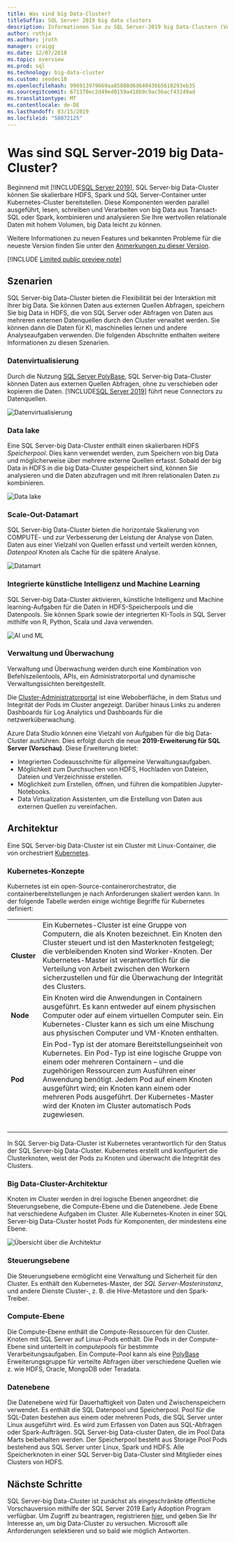 ```yaml
---
title: Was sind big Data-Cluster?
titleSuffix: SQL Server 2019 big data clusters
description: Informationen Sie zu SQL Server-2019 big Data-Clustern (Vorschau), die auf Kubernetes ausgeführt, und geben Sie Optionen für horizontales Skalieren für relationale und HDFS-Daten.
author: rothja
ms.author: jroth
manager: craigg
ms.date: 12/07/2018
ms.topic: overview
ms.prod: sql
ms.technology: big-data-cluster
ms.custom: seodec18
ms.openlocfilehash: 996913979669aa85088d6d640436b5610293eb35
ms.sourcegitcommit: 671370ec2d49ed0159a418b9c9ac56acf43249ad
ms.translationtype: MT
ms.contentlocale: de-DE
ms.lasthandoff: 03/15/2019
ms.locfileid: "58072125"
---
```

# <a name="what-are-sql-server-2019-big-data-clusters"></a>Was sind SQL Server-2019 big Data-Cluster?

Beginnend mit [!INCLUDE[SQL Server 2019](../includes/sssqlv15-md.md)], SQL Server-big Data-Cluster können Sie skalierbare HDFS, Spark und SQL Server-Container unter Kubernetes-Cluster bereitstellen. Diese Komponenten werden parallel ausgeführt, lesen, schreiben und Verarbeiten von big Data aus Transact-SQL oder Spark, kombinieren und analysieren Sie Ihre wertvollen relationale Daten mit hohem Volumen, big Data leicht zu können.

Weitere Informationen zu neuen Features und bekannten Probleme für die neueste Version finden Sie unter den [Anmerkungen zu dieser Version](release-notes-big-data-cluster.md).

[!INCLUDE [Limited public preview note](../includes/big-data-cluster-preview-note.md)]

## <a name="scenarios"></a>Szenarien

SQL Server-big Data-Cluster bieten die Flexibilität bei der Interaktion mit Ihrer big Data. Sie können Daten aus externen Quellen Abfragen, speichern Sie big Data in HDFS, die von SQL Server oder Abfragen von Daten aus mehreren externen Datenquellen durch den Cluster verwaltet werden. Sie können dann die Daten für KI, maschinelles lernen und andere Analyseaufgaben verwenden. Die folgenden Abschnitte enthalten weitere Informationen zu diesen Szenarien.

### <a name="data-virtualization"></a>Datenvirtualisierung

Durch die Nutzung [SQL Server PolyBase](../relational-databases/polybase/polybase-guide.md), SQL Server-big Data-Cluster können Daten aus externen Quellen Abfragen, ohne zu verschieben oder kopieren die Daten. [!INCLUDE[SQL Server 2019](../includes/sssqlv15-md.md)] führt neue Connectors zu Datenquellen.

![Datenvirtualisierung](media/big-data-cluster-overview/data-virtualization.png)

### <a name="data-lake"></a>Data lake

Eine SQL Server-big Data-Cluster enthält einen skalierbaren HDFS *Speicherpool*. Dies kann verwendet werden, zum Speichern von big Data und möglicherweise über mehrere externe Quellen erfasst. Sobald der big Data in HDFS in die big Data-Cluster gespeichert sind, können Sie analysieren und die Daten abzufragen und mit Ihren relationalen Daten zu kombinieren.

![Data lake](media/big-data-cluster-overview/data-lake.png)

### <a name="scale-out-data-mart"></a>Scale-Out-Datamart

SQL Server-big Data-Cluster bieten die horizontale Skalierung von COMPUTE- und zur Verbesserung der Leistung der Analyse von Daten. Daten aus einer Vielzahl von Quellen erfasst und verteilt werden können, *Datenpool* Knoten als Cache für die spätere Analyse.

![Datamart](media/big-data-cluster-overview/data-mart.png)

### <a name="integrated-ai-and-machine-learning"></a>Integrierte künstliche Intelligenz und Machine Learning

SQL Server-big Data-Cluster aktivieren, künstliche Intelligenz und Machine learning-Aufgaben für die Daten in HDFS-Speicherpools und die Datenpools. Sie können Spark sowie der integrierten KI-Tools in SQL Server mithilfe von R, Python, Scala und Java verwenden.

![AI und ML](media/big-data-cluster-overview/ai-ml-spark.png)

### <a name="management-and-monitoring"></a>Verwaltung und Überwachung

Verwaltung und Überwachung werden durch eine Kombination von Befehlszeilentools, APIs, ein Administratorportal und dynamische Verwaltungssichten bereitgestellt.

Die [Cluster-Administratorportal](cluster-admin-portal.md) ist eine Weboberfläche, in dem Status und Integrität der Pods im Cluster angezeigt. Darüber hinaus Links zu anderen Dashboards für Log Analytics und Dashboards für die netzwerküberwachung.

Azure Data Studio können eine Vielzahl von Aufgaben für die big Data-Cluster ausführen. Dies erfolgt durch die neue **2019-Erweiterung für SQL Server (Vorschau)**. Diese Erweiterung bietet:

- Integrierten Codeausschnitte für allgemeine Verwaltungsaufgaben.
- Möglichkeit zum Durchsuchen von HDFS, Hochladen von Dateien, Dateien und Verzeichnisse erstellen.
- Möglichkeit zum Erstellen, öffnen, und führen die kompatiblen Jupyter-Notebooks.
- Data Virtualization Assistenten, um die Erstellung von Daten aus externen Quellen zu vereinfachen.

## <a id="architecture"></a> Architektur

Eine SQL Server-big Data-Cluster ist ein Cluster mit Linux-Container, die von orchestriert [Kubernetes](https://kubernetes.io/docs/concepts/).

### <a name="kubernetes-concepts"></a>Kubernetes-Konzepte

Kubernetes ist ein open-Source-containerorchestrator, die containerbereitstellungen je nach Anforderungen skaliert werden kann. In der folgende Tabelle werden einige wichtige Begriffe für Kubernetes definiert:

|||
|:--|:--|
| **Cluster** | Ein Kubernetes-Cluster ist eine Gruppe von Computern, die als Knoten bezeichnet. Ein Knoten den Cluster steuert und ist den Masterknoten festgelegt; die verbleibenden Knoten sind Worker-Knoten. Der Kubernetes-Master ist verantwortlich für die Verteilung von Arbeit zwischen den Workern sicherzustellen und für die Überwachung der Integrität des Clusters. |
| **Node** | Ein Knoten wird die Anwendungen in Containern ausgeführt. Es kann entweder auf einem physischen Computer oder auf einem virtuellen Computer sein. Ein Kubernetes-Cluster kann es sich um eine Mischung aus physischen Computer und VM-Knoten enthalten. |
| **Pod** | Ein Pod-Typ ist der atomare Bereitstellungseinheit von Kubernetes. Ein Pod-Typ ist eine logische Gruppe von einem oder mehreren Containern – und die zugehörigen Ressourcen zum Ausführen einer Anwendung benötigt. Jedem Pod auf einem Knoten ausgeführt wird; ein Knoten kann einem oder mehreren Pods ausgeführt. Der Kubernetes-Master wird der Knoten im Cluster automatisch Pods zugewiesen. |
| &nbsp; ||

In SQL Server-big Data-Cluster ist Kubernetes verantwortlich für den Status der SQL Server-big Data-Cluster. Kubernetes erstellt und konfiguriert die Clusterknoten, weist der Pods zu Knoten und überwacht die Integrität des Clusters.

### <a name="big-data-clusters-architecture"></a>Big Data-Cluster-Architektur

Knoten im Cluster werden in drei logische Ebenen angeordnet: die Steuerungsebene, die Compute-Ebene und die Datenebene. Jede Ebene hat verschiedene Aufgaben im Cluster. Alle Kubernetes-Knoten in einer SQL Server-big Data-Cluster hostet Pods für Komponenten, der mindestens eine Ebene.

![Übersicht über die Architektur](media/big-data-cluster-overview/architecture-diagram-planes.png)

### <a id="controlplane"></a> Steuerungsebene

Die Steuerungsebene ermöglicht eine Verwaltung und Sicherheit für den Cluster. Es enthält den Kubernetes-Master, der *SQL Server-Masterinstanz*, und andere Dienste Cluster-, z. B. die Hive-Metastore und den Spark-Treiber.

### <a id="computeplane"></a> Compute-Ebene

Die Compute-Ebene enthält die Compute-Ressourcen für den Cluster. Knoten mit SQL Server auf Linux-Pods enthält. Die Pods in der Compute-Ebene sind unterteilt in *computepools* für bestimmte Verarbeitungsaufgaben. Ein Compute-Pool kann als eine [PolyBase](../relational-databases/polybase/polybase-guide.md) Erweiterungsgruppe für verteilte Abfragen über verschiedene Quellen wie z. wie HDFS, Oracle, MongoDB oder Teradata.

### <a id="dataplane"></a> Datenebene

Die Datenebene wird für Dauerhaftigkeit von Daten und Zwischenspeichern verwendet. Es enthält die SQL Datenpool und Speicherpool.  Pool für die SQL-Daten bestehen aus einem oder mehreren Pods, die SQL Server unter Linux ausgeführt wird. Es wird zum Erfassen von Daten aus SQL-Abfragen oder Spark-Aufträgen. SQL Server-big Data-cluster Daten, die im Pool Data Marts beibehalten werden. Der Speicherpool besteht aus Storage Pool Pods bestehend aus SQL Server unter Linux, Spark und HDFS. Alle Speicherknoten in einer SQL Server-big Data-Cluster sind Mitglieder eines Clusters von HDFS.

## <a name="next-steps"></a>Nächste Schritte

SQL Server-big Data-Cluster ist zunächst als eingeschränkte öffentliche Vorschauversion mithilfe der SQL Server 2019 Early Adoption Program verfügbar. Um Zugriff zu beantragen, registrieren [hier](https://aka.ms/eapsignup), und geben Sie Ihr Interesse an, um big Data-Cluster zu versuchen. Microsoft alle Anforderungen selektieren und so bald wie möglich Antworten.
